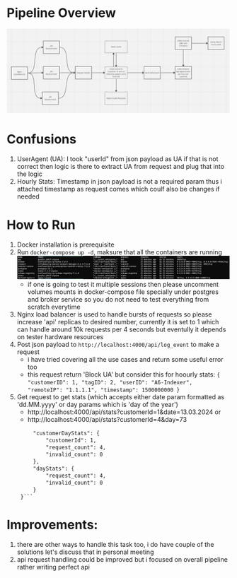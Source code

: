  # Pipeline Overview
![pipeline](./data/pipeline.png)

# Confusions
1. UserAgent (UA): I took "userId" from json payload as UA if that is not correct then logic is there to extract UA from request and plug that into the logic
2. Hourly Stats: Timestamp in json payload is not a required param thus i attached timestamp as request comes which coulf also be changes if needed

# How to Run
1. Docker installation is prerequisite
2. Run ```docker-compose up -d```, maksure that all the containers are running ![container](./data/container.png)
   - if one is going to test it multiple sessions then please uncomment volumes mounts in docker-compose file specially under postgres and broker service so you do not need to test everything from scratch everytime
3. Nginx load balancer is used to handle bursts of requests so please increase 'api' replicas to desired number, currently it is set to 1 which can handle around 10k requests per 4 seconds but eventully it depends on tester hardware resources
4. Post json payload to ```http://localhost:4000/api/log_event``` to make a request
   - i have tried covering all the use cases and return some useful error too
   - this request return 'Block UA' but consider this for hoourly stats: ```{
                        "customerID": 1,
                        "tagID": 2,
                        "userID": "A6-Indexer",
                        "remoteIP": "1.1.1.1",
                        "timestamp": 1500000000
                    }```
5. Get request to get stats (which accepts either date param formatted as 'dd.MM.yyyy' or day params which is 'day of the year')
   - http://localhost:4000/api/stats?customerId=1&date=13.03.2024   or
   - http://localhost:4000/api/stats?customerId=4&day=73 
   ```{
        "customerDayStats": {
            "customerId": 1,
            "request_count": 4,
            "invalid_count": 0
        },
        "dayStats": {
            "request_count": 4,
            "invalid_count": 0
        }
    }```

# Improvements:
1. there are other ways to handle this task too, i do have couple of the solutions let's discuss that in personal meeting
2. api request handling could be improved but i focused on overall pipeline rather writing perfect api 